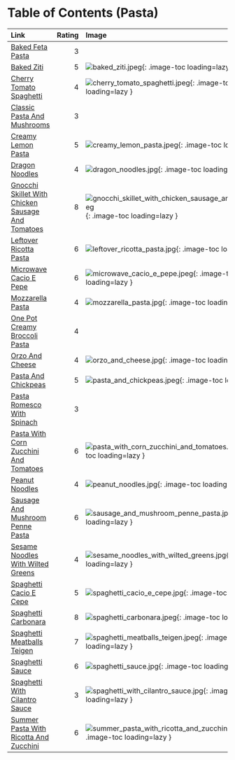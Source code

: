 # Table of Contents (Pasta)

| Link                                                                                                        |   Rating | Image                                                                                                                                           |
|:------------------------------------------------------------------------------------------------------------|---------:|:------------------------------------------------------------------------------------------------------------------------------------------------|
| [Baked Feta Pasta](./baked_feta_pasta.md)                                                                   |        3 | <!-- TODO: Capture image -->                                                                                                                    |
| [Baked Ziti](./baked_ziti.md)                                                                               |        5 | ![baked_ziti.jpeg](./baked_ziti.jpeg){: .image-toc loading=lazy }                                                                               |
| [Cherry Tomato Spaghetti](./cherry_tomato_spaghetti.md)                                                     |        4 | ![cherry_tomato_spaghetti.jpeg](./cherry_tomato_spaghetti.jpeg){: .image-toc loading=lazy }                                                     |
| [Classic Pasta And Mushrooms](./classic_pasta_and_mushrooms.md)                                             |        3 | <!-- TODO: Capture image -->                                                                                                                    |
| [Creamy Lemon Pasta](./creamy_lemon_pasta.md)                                                               |        5 | ![creamy_lemon_pasta.jpeg](./creamy_lemon_pasta.jpeg){: .image-toc loading=lazy }                                                               |
| [Dragon Noodles](./dragon_noodles.md)                                                                       |        4 | ![dragon_noodles.jpg](./dragon_noodles.jpg){: .image-toc loading=lazy }                                                                         |
| [Gnocchi Skillet With Chicken Sausage And Tomatoes](./gnocchi_skillet_with_chicken_sausage_and_tomatoes.md) |        8 | ![gnocchi_skillet_with_chicken_sausage_and_tomatoes.jpeg](./gnocchi_skillet_with_chicken_sausage_and_tomatoes.jpeg){: .image-toc loading=lazy } |
| [Leftover Ricotta Pasta](./leftover_ricotta_pasta.md)                                                       |        6 | ![leftover_ricotta_pasta.jpg](./leftover_ricotta_pasta.jpg){: .image-toc loading=lazy }                                                         |
| [Microwave Cacio E Pepe](./microwave_cacio_e_pepe.md)                                                       |        6 | ![microwave_cacio_e_pepe.jpeg](./microwave_cacio_e_pepe.jpeg){: .image-toc loading=lazy }                                                       |
| [Mozzarella Pasta](./mozzarella_pasta.md)                                                                   |        4 | ![mozzarella_pasta.jpg](./mozzarella_pasta.jpg){: .image-toc loading=lazy }                                                                     |
| [One Pot Creamy Broccoli Pasta](./one_pot_creamy_broccoli_pasta.md)                                         |        4 | <!-- TODO: Capture image -->                                                                                                                    |
| [Orzo And Cheese](./orzo_and_cheese.md)                                                                     |        4 | ![orzo_and_cheese.jpg](./orzo_and_cheese.jpg){: .image-toc loading=lazy }                                                                       |
| [Pasta And Chickpeas](./pasta_and_chickpeas.md)                                                             |        5 | ![pasta_and_chickpeas.jpeg](./pasta_and_chickpeas.jpeg){: .image-toc loading=lazy }                                                             |
| [Pasta Romesco With Spinach](./pasta_romesco_with_spinach.md)                                               |        3 | <!-- TODO: Capture image -->                                                                                                                    |
| [Pasta With Corn Zucchini And Tomatoes](./pasta_with_corn_zucchini_and_tomatoes.md)                         |        6 | ![pasta_with_corn_zucchini_and_tomatoes.jpeg](./pasta_with_corn_zucchini_and_tomatoes.jpeg){: .image-toc loading=lazy }                         |
| [Peanut Noodles](./peanut_noodles.md)                                                                       |        4 | ![peanut_noodles.jpg](./peanut_noodles.jpg){: .image-toc loading=lazy }                                                                         |
| [Sausage And Mushroom Penne Pasta](./sausage_and_mushroom_penne_pasta.md)                                   |        6 | ![sausage_and_mushroom_penne_pasta.jpg](./sausage_and_mushroom_penne_pasta.jpg){: .image-toc loading=lazy }                                     |
| [Sesame Noodles With Wilted Greens](./sesame_noodles_with_wilted_greens.md)                                 |        4 | ![sesame_noodles_with_wilted_greens.jpg](./sesame_noodles_with_wilted_greens.jpg){: .image-toc loading=lazy }                                   |
| [Spaghetti Cacio E Cepe](./spaghetti_cacio_e_cepe.md)                                                       |        5 | ![spaghetti_cacio_e_cepe.jpg](./spaghetti_cacio_e_cepe.jpg){: .image-toc loading=lazy }                                                         |
| [Spaghetti Carbonara](./spaghetti_carbonara.md)                                                             |        8 | ![spaghetti_carbonara.jpeg](./spaghetti_carbonara.jpeg){: .image-toc loading=lazy }                                                             |
| [Spaghetti Meatballs Teigen](./spaghetti_meatballs_teigen.md)                                               |        7 | ![spaghetti_meatballs_teigen.jpeg](./spaghetti_meatballs_teigen.jpeg){: .image-toc loading=lazy }                                               |
| [Spaghetti Sauce](./spaghetti_sauce.md)                                                                     |        6 | ![spaghetti_sauce.jpg](./spaghetti_sauce.jpg){: .image-toc loading=lazy }                                                                       |
| [Spaghetti With Cilantro Sauce](./spaghetti_with_cilantro_sauce.md)                                         |        3 | ![spaghetti_with_cilantro_sauce.jpg](./spaghetti_with_cilantro_sauce.jpg){: .image-toc loading=lazy }                                           |
| [Summer Pasta With Ricotta And Zucchini](./summer_pasta_with_ricotta_and_zucchini.md)                       |        6 | ![summer_pasta_with_ricotta_and_zucchini.jpeg](./summer_pasta_with_ricotta_and_zucchini.jpeg){: .image-toc loading=lazy }                       |
